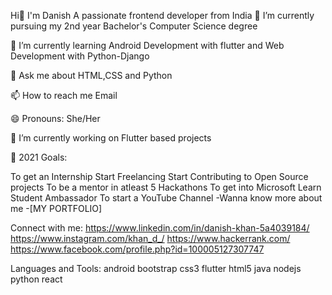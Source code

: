 Hi👋 I'm Danish
A passionate frontend developer from India
🔭 I’m currently pursuing my 2nd year Bachelor's Computer Science degree

🌱 I’m currently learning Android Development with flutter and Web Development with Python-Django

💬 Ask me about HTML,CSS and Python

📫 How to reach me Email

😄 Pronouns: She/Her

🔭 I’m currently working on Flutter based projects

🥅 2021 Goals:

To get an Internship
Start Freelancing
Start Contributing to Open Source projects
To be a mentor in atleast 5 Hackathons
To get into Microsoft Learn Student Ambassador
To start a YouTube Channel
-Wanna know more about me -[MY PORTFOLIO]

Connect with me:
https://www.linkedin.com/in/danish-khan-5a4039184/ https://www.instagram.com/khan_d_/ https://www.hackerrank.com/ https://www.facebook.com/profile.php?id=100005127307747

Languages and Tools:
android bootstrap css3 flutter html5 java nodejs python react
